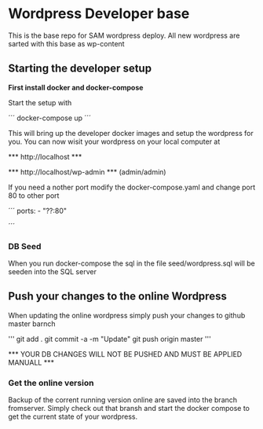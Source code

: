 # Wordpress Developer base 
This is the base repo for SAM wordpress deploy.
All new wordpress are sarted with this base as wp-content


## Starting the developer setup

**First install docker and docker-compose**

Start the setup with 

´´´
docker-compose up
´´´


This will bring up the developer docker images and setup the wordpress for you.
You can now wisit your wordpress on your local computer at


*** http://localhost ***

*** http://localhost/wp-admin *** (admin/admin)


If you need a nother port modify the docker-compose.yaml and change port 80 to other port

´´´
     ports:
       - "??:80"

´´´

### DB Seed
When you run docker-compose the sql in the file seed/wordpress.sql will be seeden into the SQL server


## Push your changes to the online Wordpress

When updating the online wordpress simply push your changes to github master barnch


'''
git add .
git commit -a -m "Update"
git push origin master
'''


*** YOUR DB CHANGES WILL NOT BE PUSHED AND MUST BE APPLIED MANUALL ***


### Get the online version

Backup of the corrent running version online are saved into the branch fromserver.
Simply check out that bransh and start the docker compose to get the current state of your wordpress.
